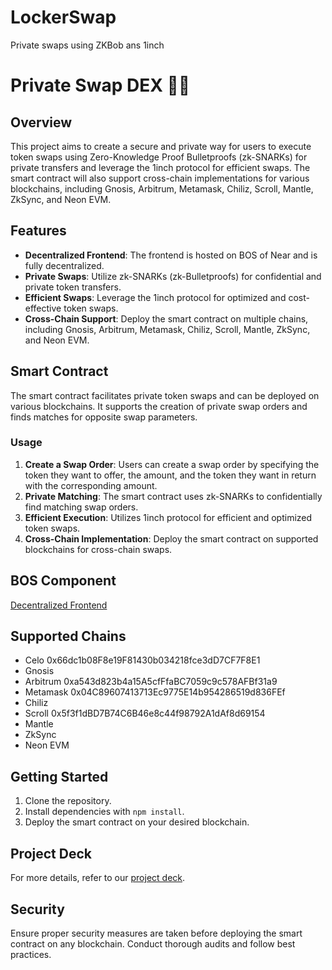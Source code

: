 # LockerSwap
Private swaps using ZKBob ans 1inch

# Private Swap DEX 🔄🔐

## Overview

This project aims to create a secure and private way for users to execute token swaps using Zero-Knowledge Proof Bulletproofs (zk-SNARKs) for private transfers and leverage the 1inch protocol for efficient swaps. The smart contract will also support cross-chain implementations for various blockchains, including Gnosis, Arbitrum, Metamask, Chiliz, Scroll, Mantle, ZkSync, and Neon EVM.

## Features

- **Decentralized Frontend**: The frontend is hosted on BOS of Near and is fully decentralized.
- **Private Swaps**: Utilize zk-SNARKs (zk-Bulletproofs) for confidential and private token transfers.
- **Efficient Swaps**: Leverage the 1inch protocol for optimized and cost-effective token swaps.
- **Cross-Chain Support**: Deploy the smart contract on multiple chains, including Gnosis, Arbitrum, Metamask, Chiliz, Scroll, Mantle, ZkSync, and Neon EVM.

## Smart Contract

The smart contract facilitates private token swaps and can be deployed on various blockchains. It supports the creation of private swap orders and finds matches for opposite swap parameters.

### Usage

1. **Create a Swap Order**: Users can create a swap order by specifying the token they want to offer, the amount, and the token they want in return with the corresponding amount.
2. **Private Matching**: The smart contract uses zk-SNARKs to confidentially find matching swap orders.
3. **Efficient Execution**: Utilizes 1inch protocol for efficient and optimized token swaps.
4. **Cross-Chain Implementation**: Deploy the smart contract on supported blockchains for cross-chain swaps.

## BOS Component
[Decentralized Frontend](https://near.org/d46f94a8c5c545b43681c90edee1093fe2480484d708195bd465243a60e28002/widget/NestedProps)

## Supported Chains

- Celo 0x66dc1b08F8e19F81430b034218fce3dD7CF7F8E1
- Gnosis
- Arbitrum 0xa543d823b4a15A5cfFfaBC7059c9c578AFBf31a9
- Metamask 0x04C89607413713Ec9775E14b954286519d836FEf
- Chiliz
- Scroll 0x5f3f1dBD7B74C6B46e8c44f98792A1dAf8d69154
- Mantle
- ZkSync
- Neon EVM

## Getting Started

1. Clone the repository.
2. Install dependencies with `npm install`.
3. Deploy the smart contract on your desired blockchain.

## Project Deck

For more details, refer to our [project deck](LockerSwap_Deck.pdf).

## Security

Ensure proper security measures are taken before deploying the smart contract on any blockchain. Conduct thorough audits and follow best practices.



